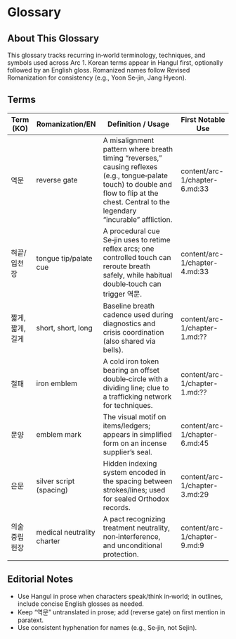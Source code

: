# Glossary

## About This Glossary

This glossary tracks recurring in‑world terminology, techniques, and symbols used across Arc 1. Korean terms appear in Hangul first, optionally followed by an English gloss. Romanized names follow Revised Romanization for consistency (e.g., Yoon Se‑jin, Jang Hyeon).

## Terms

| Term (KO) | Romanization/EN | Definition / Usage | First Notable Use |
|-----------|------------------|--------------------|-------------------|
| 역문 | reverse gate | A misalignment pattern where breath timing “reverses,” causing reflexes (e.g., tongue‑palate touch) to double and flow to flip at the chest. Central to the legendary “incurable” affliction. | content/arc-1/chapter-6.md:33 |
| 혀끝/입천장 | tongue tip/palate cue | A procedural cue Se‑jin uses to retime reflex arcs; one controlled touch can reroute breath safely, while habitual double‑touch can trigger 역문. | content/arc-1/chapter-4.md:33 |
| 짧게, 짧게, 길게 | short, short, long | Baseline breath cadence used during diagnostics and crisis coordination (also shared via bells). | content/arc-1/chapter-1.md:?? |
| 철패 | iron emblem | A cold iron token bearing an offset double‑circle with a dividing line; clue to a trafficking network for techniques. | content/arc-1/chapter-1.md:?? |
| 문양 | emblem mark | The visual motif on items/ledgers; appears in simplified form on an incense supplier’s seal. | content/arc-1/chapter-6.md:45 |
| 은문 | silver script (spacing) | Hidden indexing system encoded in the spacing between strokes/lines; used for sealed Orthodox records. | content/arc-1/chapter-3.md:29 |
| 의술 중립 헌장 | medical neutrality charter | A pact recognizing treatment neutrality, non‑interference, and unconditional protection. | content/arc-1/chapter-9.md:9 |

## Editorial Notes

- Use Hangul in prose when characters speak/think in‑world; in outlines, include concise English glosses as needed.
- Keep “역문” untranslated in prose; add (reverse gate) on first mention in paratext.
- Use consistent hyphenation for names (e.g., Se‑jin, not Sejin).

